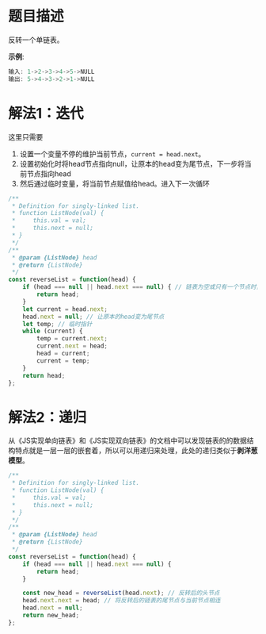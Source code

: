 # 题目描述

反转一个单链表。

**示例**:

``` c
输入: 1->2->3->4->5->NULL
输出: 5->4->3->2->1->NULL
```

# 解法1：迭代

这里只需要

1. 设置一个变量不停的维护当前节点，`current = head.next`。
2. 设置初始化时将head节点指向null，让原本的head变为尾节点，下一步将当前节点指向head
3. 然后通过临时变量，将当前节点赋值给head。进入下一次循环


``` js
/**
 * Definition for singly-linked list.
 * function ListNode(val) {
 *     this.val = val;
 *     this.next = null;
 * }
 */
/**
 * @param {ListNode} head
 * @return {ListNode}
 */
const reverseList = function(head) {
    if (head === null || head.next === null) { // 链表为空或只有一个节点时，不用反转
        return head;
    }
    let current = head.next;
    head.next = null; // 让原本的head变为尾节点
    let temp; // 临时指针
    while (current) {
        temp = current.next;
        current.next = head;
        head = current;
        current = temp;
    }
    return head;
};
```

# 解法2：递归

从《JS实现单向链表》和《JS实现双向链表》的文档中可以发现链表的的数据结构特点就是一层一层的嵌套着，所以可以用递归来处理，此处的递归类似于**剥洋葱模型**。

``` js
/**
 * Definition for singly-linked list.
 * function ListNode(val) {
 *     this.val = val;
 *     this.next = null;
 * }
 */
/**
 * @param {ListNode} head
 * @return {ListNode}
 */
const reverseList = function(head) {
    if (head === null || head.next === null) {
        return head;
    }

    const new_head = reverseList(head.next); // 反转后的头节点
    head.next.next = head; // 将反转后的链表的尾节点与当前节点相连
    head.next = null;
    return new_head;
};
```